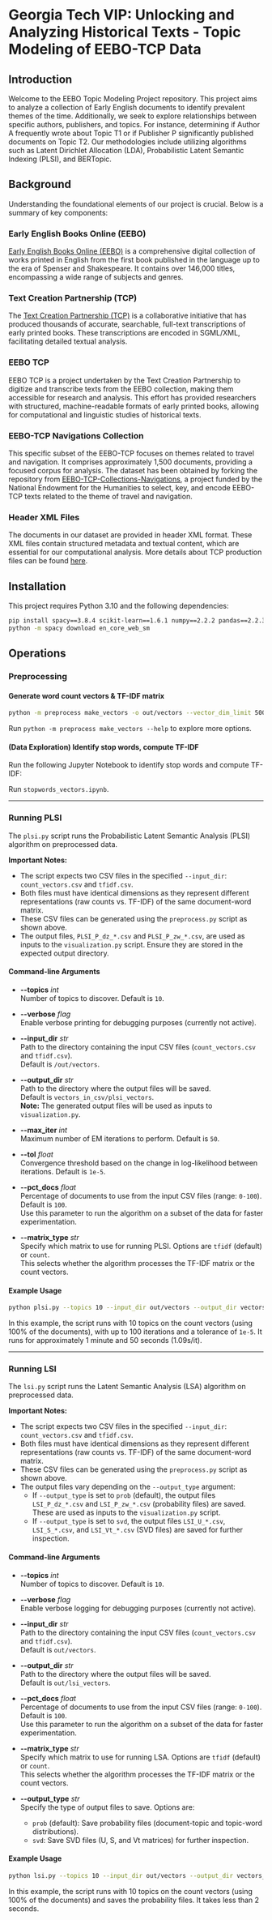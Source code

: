 # Georgia Tech VIP: Unlocking and Analyzing Historical Texts - Topic Modeling of EEBO-TCP Data

## Introduction
Welcome to the EEBO Topic Modeling Project repository. This project aims to analyze a collection of Early English documents to identify prevalent themes of the time. Additionally, we seek to explore relationships between specific authors, publishers, and topics. For instance, determining if Author A frequently wrote about Topic T1 or if Publisher P significantly published documents on Topic T2. Our methodologies include utilizing algorithms such as Latent Dirichlet Allocation (LDA), Probabilistic Latent Semantic Indexing (PLSI), and BERTopic.

## Background
Understanding the foundational elements of our project is crucial. Below is a summary of key components:

### Early English Books Online (EEBO)
[Early English Books Online (EEBO)](https://proquest.libguides.com/eebopqp) is a comprehensive digital collection of works printed in English from the first book published in the language up to the era of Spenser and Shakespeare. It contains over 146,000 titles, encompassing a wide range of subjects and genres.

### Text Creation Partnership (TCP)
The [Text Creation Partnership (TCP)](https://textcreationpartnership.org/tcp-texts/eebo-tcp-early-english-books-online/) is a collaborative initiative that has produced thousands of accurate, searchable, full-text transcriptions of early printed books. These transcriptions are encoded in SGML/XML, facilitating detailed textual analysis.

### EEBO TCP
EEBO TCP is a project undertaken by the Text Creation Partnership to digitize and transcribe texts from the EEBO collection, making them accessible for research and analysis. This effort has provided researchers with structured, machine-readable formats of early printed books, allowing for computational and linguistic studies of historical texts.

### EEBO-TCP Navigations Collection
This specific subset of the EEBO-TCP focuses on themes related to travel and navigation. It comprises approximately 1,500 documents, providing a focused corpus for analysis. The dataset has been obtained by forking the repository from [EEBO-TCP-Collections-Navigations](https://github.com/Text-Creation-Partnership/EEBO-TCP-Collections-Navigations), a project funded by the National Endowment for the Humanities to select, key, and encode EEBO-TCP texts related to the theme of travel and navigation.

### Header XML Files
The documents in our dataset are provided in header XML format. These XML files contain structured metadata and textual content, which are essential for our computational analysis. More details about TCP production files can be found [here](https://textcreationpartnership.org/about-the-tcp/historical-documentation/tcp-production-files/).

## Installation
This project requires Python 3.10 and the following dependencies:

```bash
pip install spacy==3.8.4 scikit-learn==1.6.1 numpy==2.2.2 pandas==2.2.3 nltk==3.9.1
python -m spacy download en_core_web_sm
```

## Operations

### Preprocessing

#### Generate word count vectors & TF-IDF matrix
```sh
python -m preprocess make_vectors -o out/vectors --vector_dim_limit 5000
```
Run `python -m preprocess make_vectors --help` to explore more options.

#### (Data Exploration) Identify stop words, compute TF-IDF
Run the following Jupyter Notebook to identify stop words and compute TF-IDF:

Run `stopwords_vectors.ipynb`.

---

### Running PLSI

The `plsi.py` script runs the Probabilistic Latent Semantic Analysis (PLSI) algorithm on preprocessed data.

**Important Notes:**
- The script expects two CSV files in the specified `--input_dir`: `count_vectors.csv` and `tfidf.csv`.  
- Both files must have identical dimensions as they represent different representations (raw counts vs. TF-IDF) of the same document-word matrix.  
- These CSV files can be generated using the `preprocess.py` script as shown above.
- The output files, `PLSI_P_dz_*.csv` and `PLSI_P_zw_*.csv`, are used as inputs to the `visualization.py` script. Ensure they are stored in the expected output directory.

#### Command-line Arguments

- **--topics** *int*  
  Number of topics to discover. Default is `10`.

- **--verbose** *flag*  
  Enable verbose printing for debugging purposes (currently not active).

- **--input_dir** *str*  
  Path to the directory containing the input CSV files (`count_vectors.csv` and `tfidf.csv`).  
  Default is `/out/vectors`.

- **--output_dir** *str*  
  Path to the directory where the output files will be saved.  
  Default is `vectors_in_csv/plsi_vectors`.  
  **Note:** The generated output files will be used as inputs to `visualization.py`.

- **--max_iter** *int*  
  Maximum number of EM iterations to perform. Default is `50`.

- **--tol** *float*  
  Convergence threshold based on the change in log-likelihood between iterations. Default is `1e-5`.

- **--pct_docs** *float*  
  Percentage of documents to use from the input CSV files (range: `0-100`). Default is `100`.  
  Use this parameter to run the algorithm on a subset of the data for faster experimentation.

- **--matrix_type** *str*  
  Specify which matrix to use for running PLSI. Options are `tfidf` (default) or `count`.  
  This selects whether the algorithm processes the TF-IDF matrix or the count vectors.

#### Example Usage

```sh
python plsi.py --topics 10 --input_dir out/vectors --output_dir vectors_in_csv/plsi_vectors --max_iter 100 --tol 1e-5 --pct_docs 100 --matrix_type count
```

In this example, the script runs with 10 topics on the count vectors (using 100% of the documents), with up to 100 iterations and a tolerance of `1e-5`. It runs for approximately 1 minute and 50 seconds (1.09s/it).

---

### Running LSI

The `lsi.py` script runs the Latent Semantic Analysis (LSA) algorithm on preprocessed data.

**Important Notes:**
- The script expects two CSV files in the specified `--input_dir`: `count_vectors.csv` and `tfidf.csv`.
- Both files must have identical dimensions as they represent different representations (raw counts vs. TF-IDF) of the same document-word matrix.
- These CSV files can be generated using the `preprocess.py` script as shown above.
- The output files vary depending on the `--output_type` argument:
  - If `--output_type` is set to `prob` (default), the output files `LSI_P_dz_*.csv` and `LSI_P_zw_*.csv` (probability files) are saved. These are used as inputs to the `visualization.py` script.
  - If `--output_type` is set to `svd`, the output files `LSI_U_*.csv`, `LSI_S_*.csv`, and `LSI_Vt_*.csv` (SVD files) are saved for further inspection.

#### Command-line Arguments

- **--topics** *int*  
  Number of topics to discover. Default is `10`.

- **--verbose** *flag*  
  Enable verbose logging for debugging purposes (currently not active).

- **--input_dir** *str*  
  Path to the directory containing the input CSV files (`count_vectors.csv` and `tfidf.csv`).  
  Default is `out/vectors`.

- **--output_dir** *str*  
  Path to the directory where the output files will be saved.  
  Default is `out/lsi_vectors`.

- **--pct_docs** *float*  
  Percentage of documents to use from the input CSV files (range: `0-100`). Default is `100`.  
  Use this parameter to run the algorithm on a subset of the data for faster experimentation.

- **--matrix_type** *str*  
  Specify which matrix to use for running LSA. Options are `tfidf` (default) or `count`.  
  This selects whether the algorithm processes the TF-IDF matrix or the count vectors.

- **--output_type** *str*  
  Specify the type of output files to save. Options are:
  - `prob` (default): Save probability files (document-topic and topic-word distributions).
  - `svd`: Save SVD files (U, S, and Vt matrices) for further inspection.

#### Example Usage

```sh
python lsi.py --topics 10 --input_dir out/vectors --output_dir vectors_in_csv/lsi_vectors --pct_docs 100 --matrix_type count --output_type prob
```

In this example, the script runs with 10 topics on the count vectors (using 100% of the documents) and saves the probability files. It takes less than 2 seconds.